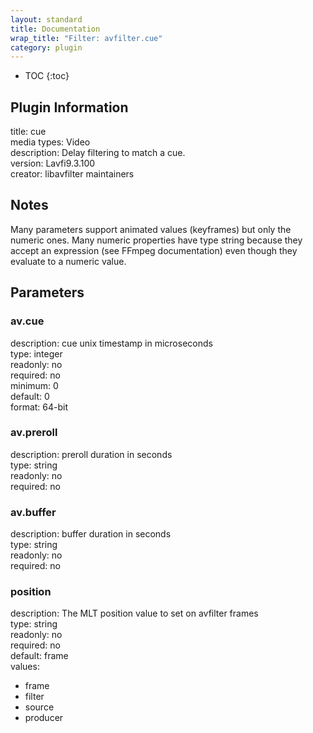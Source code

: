 ```yaml
---
layout: standard
title: Documentation
wrap_title: "Filter: avfilter.cue"
category: plugin
---
```

* TOC
{:toc}

## Plugin Information

title: cue  
media types:
Video  
description: Delay filtering to match a cue.  
version: Lavfi9.3.100  
creator: libavfilter maintainers  

## Notes

Many parameters support animated values (keyframes) but only the numeric ones. Many numeric properties have type string because they accept an expression (see FFmpeg documentation) even though they evaluate to a numeric value.

## Parameters

### av.cue

  
description:
cue unix timestamp in microseconds  
type: integer  
readonly: no  
required: no  
minimum: 0  
default: 0  
format: 64-bit  

### av.preroll

  
description:
preroll duration in seconds  
type: string  
readonly: no  
required: no  

### av.buffer

  
description:
buffer duration in seconds  
type: string  
readonly: no  
required: no  

### position

  
description:
The MLT position value to set on avfilter frames  
type: string  
readonly: no  
required: no  
default: frame  
values:  

* frame
* filter
* source
* producer

